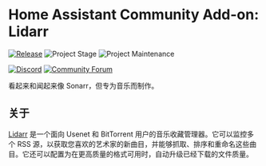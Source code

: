 # Home Assistant Community Add-on: Lidarr

[![Release][release-shield]][release] ![Project Stage][project-stage-shield] ![Project Maintenance][maintenance-shield]

[![Discord][discord-shield]][discord] [![Community Forum][forum-shield]][forum]

看起来和闻起来像 Sonarr，但专为音乐而制作。

## 关于

[Lidarr] 是一个面向 Usenet 和 BitTorrent 用户的音乐收藏管理器。它可以监控多个 RSS 源，以获取您喜欢的艺术家的新曲目，并能够抓取、排序和重命名这些曲目。它还可以配置为在更高质量的格式可用时，自动升级已经下载的文件质量。

[Lidarr]: https://lidarr.audio/

[discord-shield]: https://img.shields.io/discord/330944238910963714.svg
[discord]: https://discord.gg/c5DvZ4e
[forum-shield]: https://img.shields.io/badge/community-forum-brightgreen.svg
[forum]: https://community.home-assistant.io/t/?u=frenck
[maintenance-shield]: https://img.shields.io/maintenance/yes/2025.svg
[project-stage-shield]: https://img.shields.io/badge/project%20stage-experimental-yellow.svg
[release-shield]: https://img.shields.io/badge/version-v0.8.1-blue.svg
[release]: https://github.com/hassio-addons/addon-lidarr/tree/v0.8.1